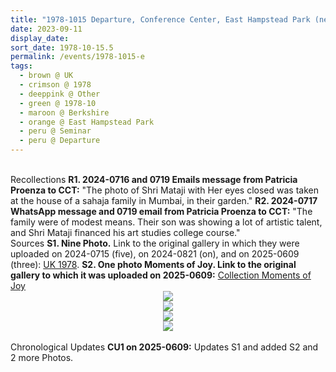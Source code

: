 ```yaml
---
title: "1978-1015 Departure, Conference Center, East Hampstead Park (near Wokingham, 60 kms W of London), Berkshire, UK"
date: 2023-09-11
display_date: 
sort_date: 1978-10-15.5
permalink: /events/1978-1015-e
tags:
  - brown @ UK
  - crimson @ 1978
  - deeppink @ Other
  - green @ 1978-10
  - maroon @ Berkshire
  - orange @ East Hampstead Park  
  - peru @ Seminar
  - peru @ Departure  
---
```


<br>

<wave-list>
  <list-title color="DarkSeaGreen" width="65"> Recollections</list-title>
  <list-item color="BlanchedAlmond" width="280"><b>R1. 2024-0716 and 0719 Emails message from Patricia Proenza to CCT:</b> "The photo of Shri Mataji with Her eyes closed was taken at the house of a sahaja family in Mumbai, in their garden."</list-item>
   <list-item color="Lavender" width="280"><b>R2. 2024-0717 WhatsApp message and 0719 email from Patricia Proenza to CCT:</b> "The family were of modest means. Their son was showing a lot of artistic talent, and Shri Mataji financed his art studies college course."</list-item>
</wave-list>

<br>

<wave-list>
  <list-title color="DarkSeaGreen" width="40">Sources</list-title>
  <list-item color="BlanchedAlmond"  width="280"><b>S1. Nine Photo.</b> Link to the original gallery in which they were uploaded on 2024-0715 (five), on 2024-0821 (on), and on 2025-0609 (three): <a href="https://eternalmoments.smugmug.com/Countries/UK/1978/">UK 1978</a>.</list-item>
  <list-item color="Lavender"  width="280"><b>S2. One photo Moments of Joy. Link to the original gallery to which it was uploaded on 2025-0609:</b> <a href="https://eternalmoments.smugmug.com/Collections/Pat-Anslow-Collection/Moments-of-Joy">Collection Moments of Joy</a></list-item>  
</wave-list>

<div style="text-align: center"><img src="https://pub-bcc3cbe9b1e94ba1ac28915f7a3900fa.r2.dev/1978-1015-d_Departure_Conference_Center_East_Hampstead_Park_(near_Wokingham_60_kms_W_of_London)_Berkshire_UK_01_(Photo_credit_Patricia_Proenza).jpg" /></div>

<div style="text-align: center"><img src="https://pub-bcc3cbe9b1e94ba1ac28915f7a3900fa.r2.dev/1978-1015-d_Departure_Conference_Center_East_Hampstead_Park_(near_Wokingham_60_kms_W_of_London)_Berkshire_UK_02_(Pat_Anslow_Collection).jpg" /></div>

<div style="text-align: center"><img src="https://pub-bcc3cbe9b1e94ba1ac28915f7a3900fa.r2.dev/1978-1015-d_Departure_Conference_Center_East_Hampstead_Park_(near_Wokingham_60_kms_W_of_London)_Berkshire_UK_03_(Photo_credit_Colin_Dunwell_Pat_Anslow_Collection).jpg" /></div>

<div style="text-align: center"><img src="https://pub-bcc3cbe9b1e94ba1ac28915f7a3900fa.r2.dev/1978-1015_Early_Morning_First_Western_Seminar_Day_2_Session_1_(before_tea_and_coffee)_Conference_Center_East_Hampstead_Park_(near_Wokingham_60_kms_W_of_London)_Berkshire_UK_01_(Pat_Anslow_Collection).jpg" /></div>

<br>

<wave-list>
  <list-title color="DarkSeaGreen" width="110">Chronological Updates</list-title>
  <list-item color="BlanchedAlmond"  width="280"><b>CU1 on 2025-0609:</b> Updates S1 and added S2 and 2 more Photos.</list-item>
</wave-list>